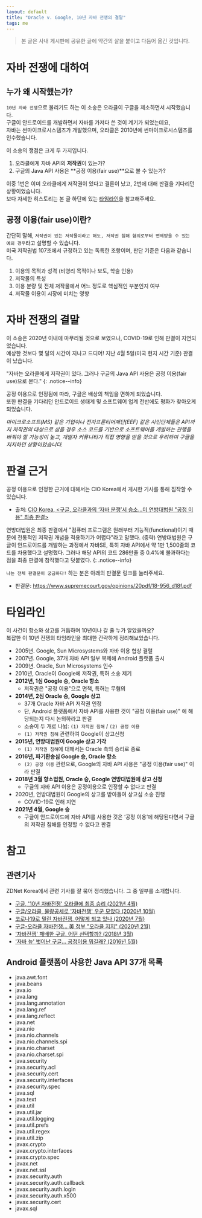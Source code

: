 ```yaml
---
layout: default
title: "Oracle v. Google, 10년 자바 전쟁의 결말"
tags: me
---
```


> 본 글은 사내 게시판에 공유한 글에 약간의 살을 붙이고 다듬어 옮긴 것입니다.

# 자바 전쟁에 대하여

## 누가 왜 시작했는가?

`10년 자바 전쟁`으로 불리기도 하는 이 소송은 오라클이 구글을 제소하면서 시작했습니다.  
구글이 안드로이드를 개발하면서 자바를 가져다 쓴 것이 계기가 되었는데요,  
자바는 썬마이크로시스템즈가 개발했으며, 오라클은 2010년에 썬마이크로시스템즈를 인수했습니다.  

이 소송의 쟁점은 크게 두 가지입니다.

1. 오라클에게 자바 API의 **저작권**이 있는가?
2. 구글의 Java API 사용은 **공정 이용(fair use)**으로 볼 수 있는가?

이중 1번은 이미 오라클에게 저작권이 있다고 결론이 났고, 2번에 대해 판결을 기다리던 상황이었습니다.  
보다 자세한 히스토리는 본 글 하단에 있는 [타임라인](#타임라인)을 참고해주세요.

## 공정 이용(fair use)이란?

간단히 말해, `저작권이 있는 저작물이라고 해도, 저작권 침해 혐의로부터 면제받을 수 있는 예외 경우`라고 설명할 수 있습니다.  
미국 저작권법 107조에서 규정하고 있는 독특한 조항이며, 판단 기준은 다음과 같습니다.

1. 이용의 목적과 성격 <span class="comment">(비영리 목적이나 보도, 학술 인용)</span>
2. 저작물의 특성
3. 이용 분량 및 전체 저작물에서 어느 정도로 핵심적인 부분인지 여부
4. 저작물 이용이 시장에 미치는 영향

# 자바 전쟁의 결말

이 소송은 2020년 이내에 마무리될 것으로 보였으나, COVID-19로 인해 판결이 지연되었습니다.  
예상한 것보다 몇 달의 시간이 지나고 드디어! 지난 4월 5일<span class="comment">(미국 현지 시간 기준)</span> 판결이 났습니다.

"자바는 오라클에게 저작권이 있다. 그러나 구글의 Java API 사용은 공정 이용(fair use)으로 본다."
{: .notice--info}

공정 이용으로 인정됨에 따라, 구글은 배상의 책임을 면하게 되었습니다.  
또한 판결을 기다리던 안드로이드 생태계 및 소프트웨어 업계 전반에도 평화가 찾아오게 되었습니다.

*마이크로소프트(MS) 같은 기업이나 전자프론티어재단(EEF) 같은 시민단체들은 API까지 저작권의 대상으로 삼을 경우 소스 코드를 기반으로 소프트웨어를 개발하는 관행을 바꿔야 할 가능성이 높고, 개발자 커뮤니티가 직접 영향을 받을 것으로 우려하여 구글을 지지하던 상황이었습니다.*

# 판결 근거

공정 이용으로 인정한 근거에 대해서는 CIO Korea에서 게시한 기사를 통해 짐작할 수 있습니다.

* 출처: <a href="https://www.ciokorea.com/news/189053" target="_blank">CIO Korea, <구글, 오라클과의 ‘자바 분쟁’서 승소…미 연방대법원 "공정 이용" 최종 판결></a>

연방대법원은 최종 판결에서 "컴퓨터 프로그램은 원래부터 기능적(functional)이기 때문에 전통적인 저작권 개념을 적용하기가 어렵다"라고 말했다. <span class="comment">(중략)</span>
연방대법원은 구글이 안드로이드를 개발하는 과정에서 자바SE, 특히 자바 API에서 약 1만 1,500줄의 코드를 차용했다고 설명했다. 그러나 해당 API의 코드 286만줄 중 0.4%에 불과하다는 점을 최종 판결에 참작했다고 덧붙였다.
{: .notice--info}

`나는 전체 판결문이 궁금하다!` 하는 분은 아래의 판결문 링크를 눌러주세요.  

* 판결문: <a href="https://www.supremecourt.gov/opinions/20pdf/18-956_d18f.pdf" target="_blank">https://www.supremecourt.gov/opinions/20pdf/18-956_d18f.pdf</a>

# 타임라인

이 사건이 항소와 상고를 거듭하며 10년이나 갈 줄 누가 알았을까요?  
복잡한 이 10년 전쟁의 타임라인을 최대한 간략하게 정리해보았습니다.

* 2005년. Google, Sun Microsystems와 자바 이용 협상 결렬
* 2007년. Google, 37개 자바 API 일부 복제해 Android 플랫폼 출시
* 2009년. Oracle, Sun Microsystems 인수
* 2010년, Oracle이 Google에 저작권, 특허 소송 제기
* **2012년, 1심 Google 승, Oracle 항소**
    * 저작권은 "공정 이용"으로 면책, 특허는 무혐의
* **2014년, 2심 Oracle 승, Google 상고**
    * 37개 Oracle 자바 API 저작권 인정
    * 단, Android 플랫폼에서 자바 API를 사용한 것이 "공정 이용(fair use)" 에 해당되는지 다시 논의하라고 판결
    * 소송이 두 개로 나뉨: `(1) 저작권 침해` / `(2) 공정 이용`
    * `(1) 저작권 침해` 관련하여 Google이 상고신청
* **2015년, 연방대법원이 Google 상고 기각**
    * `(1) 저작권 침해`에 대해서는 Oracle 측의 승리로 종료
* **2016년, 파기환송심 Google 승, Oracle 항소**
    * `(2) 공정 이용` 관련으로, Google의 자바 API 사용은 "공정 이용(fair use)" 이라 판결
* **2018년 3월 항소법원, Oracle 승, Google 연방대법원에 상고 신청**
    * 구글의 자바 API 이용은 공정이용으로 인정할 수 없다고 판결
* 2020년, 연방대법원이 Google의 상고를 받아들여 상고심 소송 진행
    * COVID-19로 인해 지연
* **2021년 4월, Google 승**
    * 구글이 안드로이드에 자바 API를 사용한 것은 ‘공정 이용’에 해당된다면서 구글의 저작권 침해를 인정할 수 없다고 판결

# 참고

## 관련기사

ZDNet Korea에서 관련 기사를 잘 묶어 정리했습니다. 그 중 일부를 소개합니다.

* <a href="https://zdnet.co.kr/view/?no=20210406064737" target="_blank">구글, '10년 자바전쟁' 오라클에 최종 승리 (2021년 4월)</a>
* <a href="https://zdnet.co.kr/view/?no=20201007155645" target="_blank">구글/오라클, 물량공세로 '자바전쟁' 우군 모았다 (2020년 10월)</a>
* <a href="https://zdnet.co.kr/view/?no=20200709164139" target="_blank">코로나19로 밀린 자바전쟁, 어떻게 되고 있나 (2020년 7월)</a>
* <a href="https://zdnet.co.kr/view/?no=20200221153253" target="_blank">구글-오라클 자바전쟁... 美 정부 "오라클 지지" (2020년 2월)</a>
* <a href="https://zdnet.co.kr/view/?no=20180328163651" target="_blank">'자바전쟁' 패배한 구글, 어떤 선택할까? (2018년 3월)</a>
* <a href="https://zdnet.co.kr/view/?no=20160527090535" target="_blank">'자바 늪' 벗어난 구글... 공정이용 뭐길래? (2016년 5월)</a>

## Android 플랫폼이 사용한 Java API 37개 목록

* java.awt.font
* java.beans
* java.io
* java.lang
* java.lang.annotation
* java.lang.ref
* java.lang.reflect
* java.net
* java.nio
* java.nio.channels
* java.nio.channels.spi
* java.nio.charset
* java.nio.charset.spi
* java.security
* java.security.acl
* java.security.cert
* java.security.interfaces
* java.security.spec
* java.sql
* java.text
* java.util
* java.util.jar
* java.util.logging
* java.util.prefs
* java.util.regex
* java.util.zip
* javax.crypto
* javax.crypto.interfaces
* javax.crypto.spec
* javax.net
* javax.net.ssl
* javax.security.auth
* javax.security.auth.callback
* javax.security.auth.login
* javax.security.auth.x500
* javax.security.cert
* javax.sql